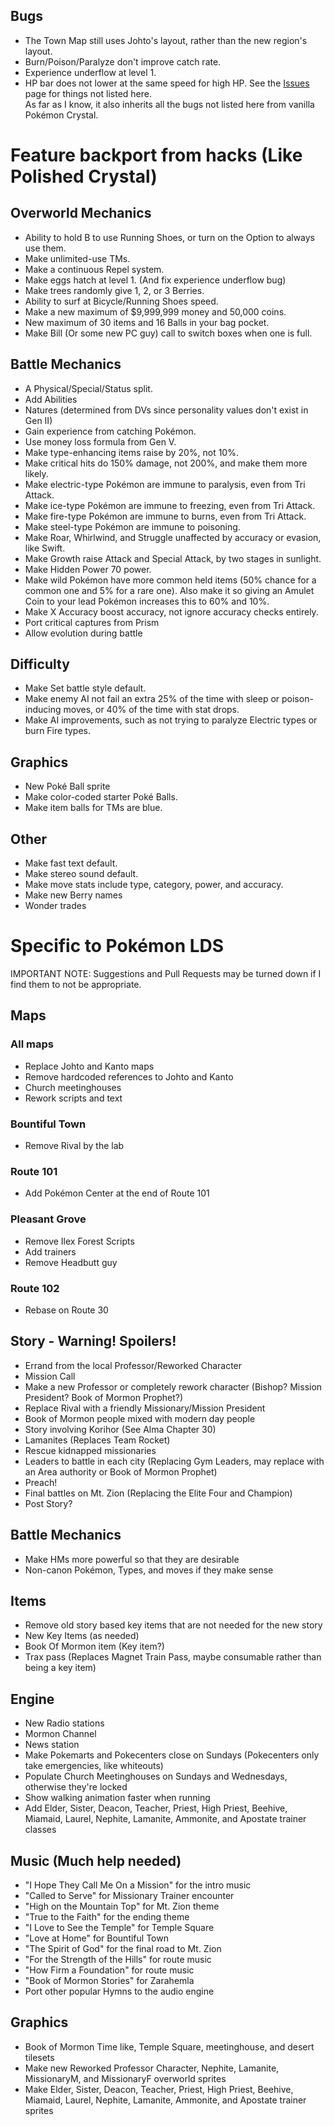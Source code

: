 ## Bugs

* The Town Map still uses Johto's layout, rather than the new region's layout.
* Burn/Poison/Paralyze don't improve catch rate.
* Experience underflow at level 1.
* HP bar does not lower at the same speed for high HP.
See the [Issues](issues/) page for things not listed here.  
As far as I know, it also inherits all the bugs not listed here from vanilla Pokémon Crystal.

# Feature backport from hacks (Like Polished Crystal)

## Overworld Mechanics

* Ability to hold B to use Running Shoes, or turn on the Option to always use them.
* Make unlimited-use TMs.
* Make a continuous Repel system.
* Make eggs hatch at level 1. (And fix experience underflow bug)
* Make trees randomly give 1, 2, or 3 Berries.
* Ability to surf at Bicycle/Running Shoes speed.
* Make a new maximum of $9,999,999 money and 50,000 coins.
* New maximum of 30 items and 16 Balls in your bag pocket.
* Make Bill (Or some new PC guy) call to switch boxes when one is full.

## Battle Mechanics

* A Physical/Special/Status split.
* Add Abilities
* Natures (determined from DVs since personality values don't exist in Gen II)
* Gain experience from catching Pokémon.
* Use money loss formula from Gen V.
* Make type-enhancing items raise by 20%, not 10%.
* Make critical hits do 150% damage, not 200%, and make them more likely.
* Make electric-type Pokémon are immune to paralysis, even from Tri Attack.
* Make ice-type Pokémon are immune to freezing, even from Tri Attack.
* Make fire-type Pokémon are immune to burns, even from Tri Attack.
* Make steel-type Pokémon are immune to poisoning.
* Make Roar, Whirlwind, and Struggle unaffected by accuracy or evasion, like Swift.
* Make Growth raise Attack and Special Attack, by two stages in sunlight.
* Make Hidden Power 70 power.
* Make wild Pokémon have more common held items (50% chance for a common one and 5% for a rare one). Also make it so giving an Amulet Coin to your lead Pokémon increases this to 60% and 10%.
* Make X Accuracy boost accuracy, not ignore accuracy checks entirely.
* Port critical captures from Prism
* Allow evolution during battle

## Difficulty

* Make Set battle style default.
* Make enemy AI not fail an extra 25% of the time with sleep or poison-inducing moves, or 40% of the time with stat drops.
* Make AI improvements, such as not trying to paralyze Electric types or burn Fire types.

## Graphics

* New Poké Ball sprite
* Make color-coded starter Poké Balls.
* Make item balls for TMs are blue.

## Other

* Make fast text default.
* Make stereo sound default.
* Make move stats include type, category, power, and accuracy.
* Make new Berry names
* Wonder trades

# Specific to Pokémon LDS

IMPORTANT NOTE: Suggestions and Pull Requests may be turned down if I find them to not be appropriate.

## Maps

### All maps

* Replace Johto and Kanto maps
* Remove hardcoded references to Johto and Kanto
* Church meetinghouses
* Rework scripts and text

### Bountiful Town

* Remove Rival by the lab

### Route 101

* Add Pokémon Center at the end of Route 101

### Pleasant Grove

* Remove Ilex Forest Scripts
* Add trainers
* Remove Headbutt guy

### Route 102

* Rebase on Route 30

## Story - Warning! Spoilers!

* Errand from the local Professor/Reworked Character
* Mission Call
* Make a new Professor or completely rework character (Bishop? Mission President? Book of Mormon Prophet?)
* Replace Rival with a friendly Missionary/Mission President
* Book of Mormon people mixed with modern day people
* Story involving Korihor (See Alma Chapter 30)
* Lamanites (Replaces Team Rocket)
* Rescue kidnapped missionaries
* Leaders to battle in each city (Replacing Gym Leaders, may replace with an Area authority or Book of Mormon Prophet)
* Preach!
* Final battles on Mt. Zion (Replacing the Elite Four and Champion)
* Post Story?

## Battle Mechanics

* Make HMs more powerful so that they are desirable
* Non-canon Pokémon, Types, and moves if they make sense

## Items

* Remove old story based key items that are not needed for the new story
* New Key Items (as needed)
* Book Of Mormon item (Key item?)
* Trax pass (Replaces Magnet Train Pass, maybe consumable rather than being a key item)

## Engine

* New Radio stations
* Mormon Channel
* News station
* Make Pokemarts and Pokecenters close on Sundays (Pokecenters only take emergencies, like whiteouts)
* Populate Church Meetinghouses on Sundays and Wednesdays, otherwise they're locked
* Show walking animation faster when running
* Add Elder, Sister, Deacon, Teacher, Priest, High Priest, Beehive, Miamaid, Laurel, Nephite, Lamanite, Ammonite, and Apostate trainer classes

## Music (Much help needed)

* "I Hope They Call Me On a Mission" for the intro music
* "Called to Serve" for Missionary Trainer encounter
* "High on the Mountain Top" for Mt. Zion theme
* "True to the Faith" for the ending theme
* "I Love to See the Temple" for Temple Square
* "Love at Home" for Bountiful Town
* "The Spirit of God" for the final road to Mt. Zion
* "For the Strength of the Hills" for route music
* "How Firm a Foundation" for route music
* "Book of Mormon Stories" for Zarahemla
* Port other popular Hymns to the audio engine

## Graphics

* Book of Mormon Time like, Temple Square, meetinghouse, and desert tilesets
* Make new Reworked Professor Character, Nephite, Lamanite, MissionaryM, and MissionaryF overworld sprites
* Make Elder, Sister, Deacon, Teacher, Priest, High Priest, Beehive, Miamaid, Laurel, Nephite, Lamanite, Ammonite, and Apostate trainer sprites
